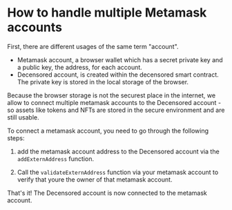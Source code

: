 # How to handle multiple Metamask accounts

First, there are different usages of the same term "account".

- Metamask account, a browser wallet which has a secret private key and a public key, the address, for each account.
- Decensored account, is created within the decensored smart contract. The private key is stored in the local storage of the browser. 

Because the browser storage is not the securest place in the internet, we allow to connect multiple metamask accounts to the Decensored account - so assets like tokens and NFTs are stored in the secure environment and are still usable.

To connect a metamask account, you need to go through the following steps:

1. add the metamask account address to the Decensored account via the `addExternAddress` function.

2. Call the `validateExternAddress` function via your metamask account to verify that youre the owner of that metamask account.

That's it! The Decensored account is now connected to the metamask account.